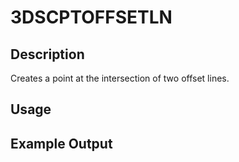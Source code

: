 # 3DSCPTOFFSETLN

## Description

Creates a point at the intersection of two offset lines.

## Usage

## Example Output
```
```
